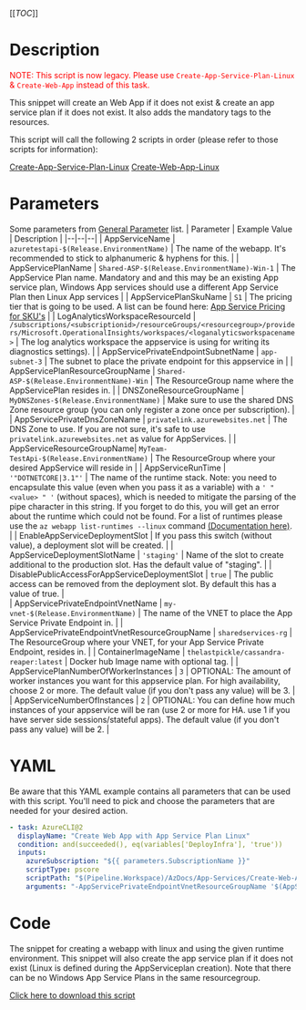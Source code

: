 [[_TOC_]]

# Description

<font color="red">NOTE: This script is now legacy. Please use `Create-App-Service-Plan-Linux` & `Create-Web-App` instead of this task.</font>

This snippet will create an Web App if it does not exist & create an app service plan if it does not exist. It also adds the mandatory tags to the resources.

This script will call the following 2 scripts in order (please refer to those scripts for information):

[Create-App-Service-Plan-Linux](/Azure/Azure-CLI-Snippets/App-Services/Create-App-Service-Plan-Linux)
[Create-Web-App-Linux](/Azure/Azure-CLI-Snippets/App-Services/Create-Web-App-Linux)

# Parameters

Some parameters from [General Parameter](/Azure/Azure-CLI-Snippets) list.
| Parameter | Example Value | Description |
|--|--|--|
| AppServiceName | `azuretestapi-$(Release.EnvironmentName)` | The name of the webapp. It's recommended to stick to alphanumeric & hyphens for this. |
| AppServicePlanName | `Shared-ASP-$(Release.EnvironmentName)-Win-1` | The AppService Plan name. Mandatory and and this may be an existing App service plan, Windows App services should use a different App Service Plan then Linux App services |
| AppServicePlanSkuName | `S1` | The pricing tier that is going to be used. A list can be found here: [App Service Pricing for SKU's](https://azure.microsoft.com/nl-nl/pricing/details/app-service/windows/) |
| LogAnalyticsWorkspaceResourceId | `/subscriptions/<subscriptionid>/resourceGroups/<resourcegroup>/providers/Microsoft.OperationalInsights/workspaces/<loganalyticsworkspacename>` | The log analytics workspace the appservice is using for writing its diagnostics settings). |
| AppServicePrivateEndpointSubnetName | `app-subnet-3` | The subnet to place the private endpoint for this appservice in |
| AppServicePlanResourceGroupName | `Shared-ASP-$(Release.EnvironmentName)-Win` | The ResourceGroup name where the AppServicePlan resides in. |
| DNSZoneResourceGroupName | `MyDNSZones-$(Release.EnvironmentName)` | Make sure to use the shared DNS Zone resource group (you can only register a zone once per subscription). |
| AppServicePrivateDnsZoneName | `privatelink.azurewebsites.net` | The DNS Zone to use. If you are not sure, it's safe to use `privatelink.azurewebsites.net` as value for AppServices. |
| AppServiceResourceGroupName| `MyTeam-TestApi-$(Release.EnvironmentName)` | The ResourceGroup where your desired AppService will reside in |
| AppServiceRunTime | `'"DOTNETCORE|3.1"'` | The name of the runtime stack. Note: you need to encapsulate this value (even when you pass it as a variable) with a `' " <value> " '` (without spaces), which is needed to mitigate the parsing of the pipe character in this string. If you forget to do this, you will get an error about the runtime which could not be found. For a list of runtimes please use the `az webapp list-runtimes --linux` command [(Documentation here)](https://docs.microsoft.com/en-us/cli/azure/webapp?view=azure-cli-latest#az_webapp_list_runtimes). |
| EnableAppServiceDeploymentSlot | If you pass this switch (without value), a deployment slot will be created. |
| AppServiceDeploymentSlotName | `'staging'` | Name of the slot to create additional to the production slot. Has the default value of "staging". |
| DisablePublicAccessForAppServiceDeploymentSlot | `true` | The public access can be removed from the deployment slot. By default this has a value of true. |  
| AppServicePrivateEndpointVnetName | `my-vnet-$(Release.EnvironmentName)` | The name of the VNET to place the App Service Private Endpoint in. |
| AppServicePrivateEndpointVnetResourceGroupName | `sharedservices-rg` | The ResourceGroup where your VNET, for your App Service Private Endpoint, resides in. |
| ContainerImageName | `thelastpickle/cassandra-reaper:latest` | Docker hub Image name with optional tag. |
| AppServicePlanNumberOfWorkerInstances | `3` | OPTIONAL: The amount of worker instances you want for this appservice plan. For high availability, choose 2 or more. The default value (if you don't pass any value) will be 3. |
| AppServiceNumberOfInstances | `2` | OPTIONAL: You can define how much instances of your appservice will be ran (use 2 or more for HA. use 1 if you have server side sessions/stateful apps). The default value (if you don't pass any value) will be 2. |

# YAML

Be aware that this YAML example contains all parameters that can be used with this script. You'll need to pick and choose the parameters that are needed for your desired action.

```yaml
- task: AzureCLI@2
  displayName: "Create Web App with App Service Plan Linux"
  condition: and(succeeded(), eq(variables['DeployInfra'], 'true'))
  inputs:
    azureSubscription: "${{ parameters.SubscriptionName }}"
    scriptType: pscore
    scriptPath: "$(Pipeline.Workspace)/AzDocs/App-Services/Create-Web-App-with-App-Service-Plan-Linux.ps1"
    arguments: "-AppServicePrivateEndpointVnetResourceGroupName '$(AppServicePrivateEndpointVnetResourceGroupName)' -AppServicePrivateEndpointVnetName '$(AppServicePrivateEndpointVnetName)' -AppServicePrivateEndpointSubnetName '$(AppServicePrivateEndpointSubnetName)' -AppServicePlanName '$(AppServicePlanName)' -AppServicePlanResourceGroupName '$(AppServicePlanResourceGroupName)' -AppServicePlanSkuName '$(AppServicePlanSkuName)' -ResourceTags $(ResourceTags) -AppServiceResourceGroupName '$(AppServiceResourceGroupName)' -AppServiceName '$(AppServiceName)' -AppServiceRunTime '$(AppServiceRunTime)' -LogAnalyticsWorkspaceResourceId '$(LogAnalyticsWorkspaceResourceId)' -DNSZoneResourceGroupName '$(DNSZoneResourceGroupName)' -AppServicePrivateDnsZoneName '$(AppServicePrivateDnsZoneName)' -AppServicePlanNumberOfWorkerInstances '$(AppServicePlanNumberOfWorkerInstances)' -AppServiceNumberOfInstances '$(AppServiceNumberOfInstances)' -EnableAppServiceDeploymentSlot -AppServiceDeploymentSlotName '$(AppServiceDeploymentSlotName)' -DisablePublicAccessForAppServiceDeploymentSlot $(DisablePublicAccessForAppServiceDeploymentSlot) -ContainerImageName '$(ContainerImageName)'"
```

# Code

The snippet for creating a webapp with linux and using the given runtime environment. This snippet will also create the app service plan if it does not exist (Linux is defined during the AppServiceplan creation). Note that there can be no Windows App Service Plans in the same resourcegroup.

[Click here to download this script](../../../../../src/App-Services/Create-Web-App-with-App-Service-Plan-Linux.ps1)

